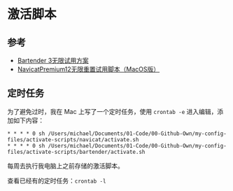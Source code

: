 # 激活脚本

## 参考
- [Bartender 3无限试用方案](https://blog.cat73.org/20190801/2019080101.bartender3-crack/)
- [NavicatPremium12无限重置试用脚本（MacOS版）](https://zhile.io/2018/08/24/navicat-premium-reset-free-trial.html)

## 定时任务

为了避免过时，我在 Mac 上写了一个定时任务，使用 `crontab -e` 进入编辑，添加如下内容：

```shell
* * * * 0 sh /Users/michael/Documents/01-Code/00-Github-Own/my-config-files/activate-scripts/navicat/activate.sh
* * * * 0 sh /Users/michael/Documents/01-Code/00-Github-Own/my-config-files/activate-scripts/bartender/activate.sh
```

每周去执行我电脑上之前存储的激活脚本。

查看已经有的定时任务：`crontab -l`